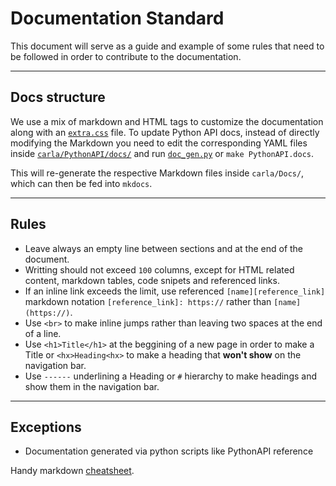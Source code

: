 # Documentation Standard

This document will serve as a guide and example of some rules that need to be
followed in order to contribute to the documentation.

---
## Docs structure

We use a mix of markdown and HTML tags to customize the documentation along with an [`extra.css`](https://github.com/carla-simulator/carla/tree/master/Docs/extra.css) file.
To update Python API docs, instead of directly modifying the Markdown you need to edit the corresponding YAML files inside [`carla/PythonAPI/docs/`][fileslink] and run [`doc_gen.py`][scriptlink] or `make PythonAPI.docs`.  

This will re-generate the respective Markdown files inside `carla/Docs/`, which can then be fed into `mkdocs`.

[fileslink]: https://github.com/carla-simulator/carla/tree/master/PythonAPI/docs
[scriptlink]: https://github.com/carla-simulator/carla/blob/master/PythonAPI/docs/doc_gen.py

---
## Rules

*   Leave always an empty line between sections and at the end of the document.
*   Writting should not exceed `100` columns, except for HTML related content, markdown tables, code snipets and referenced links.
*   If an inline link exceeds the limit, use referenced `[name][reference_link]` markdown notation `[reference_link]: https://` rather than `[name](https://)`.
*   Use `<br>` to make inline jumps rather than leaving two spaces at the end of a line.
*   Use `<h1>Title</h1>` at the beggining of a new page in order to make a Title or `<hx>Heading<hx>` to make a heading that **won't show** on the navigation bar.
*   Use `------` underlining a Heading or `#` hierarchy to make headings and show them in the navigation bar.

---
## Exceptions

  * Documentation generated via python scripts like PythonAPI reference

Handy markdown [cheatsheet][cheatlink].

[cheatlink]: https://github.com/adam-p/markdown-here/wiki/Markdown-Cheatsheet
